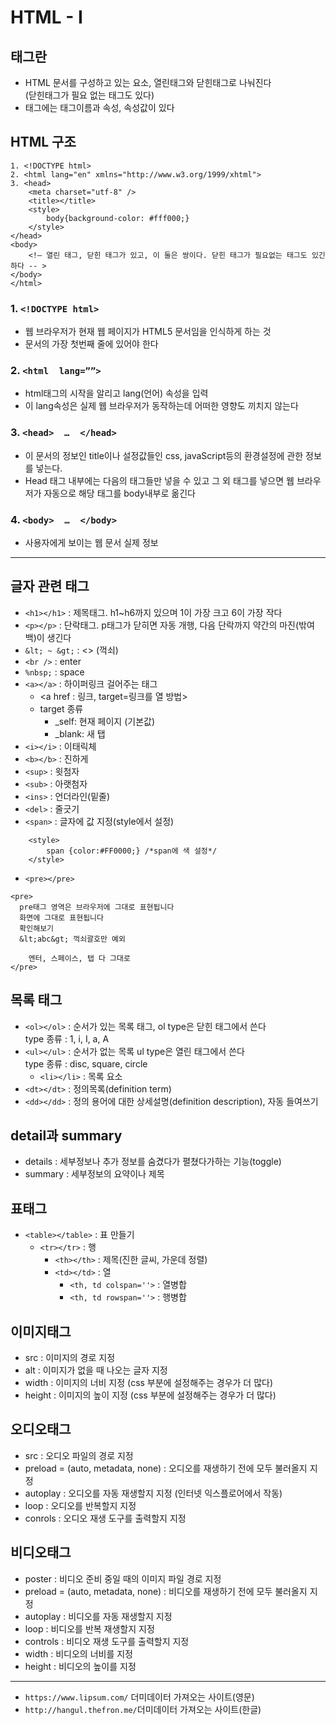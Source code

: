 # HTML - I
## 태그란
- HTML 문서를 구성하고 있는 요소, 열린태그와 닫힌태그로 나눠진다  
(닫힌태그가 필요 없는 태그도 있다)
- 태그에는 태그이름과 속성, 속성값이 있다

## HTML 구조
```
1. <!DOCTYPE html>
2. <html lang="en" xmlns="http://www.w3.org/1999/xhtml">
3. <head>
    <meta charset="utf-8" />
    <title></title>
	<style>
		body{background-color: #fff000;}
	</style>
</head>
<body>
	<!— 열린 태그, 닫힌 태그가 있고, 이 둘은 쌍이다. 닫힌 태그가 필요없는 태그도 있긴 하다 -- >
</body>
</html>
```
### 1. `<!DOCTYPE html>`
- 웹 브라우저가 현재 웹 페이지가 HTML5 문서임을 인식하게 하는 것
- 문서의 가장 첫번째 줄에 있어야 한다
### 2. `<html  lang=””>`
- html태그의 시작을 알리고 lang(언어) 속성을 입력
- 이 lang속성은 실제 웹 브라우저가 동작하는데 어떠한 영향도 끼치지 않는다
### 3. `<head>  …  </head>`
- 이 문서의 정보인 title이나 설정값들인 css, javaScript등의 환경설정에 관한 정보를 넣는다.
- Head 태그 내부에는 다음의 태그들만 넣을 수 있고 그 외 태그를 넣으면 웹 브라우저가 자동으로 해당 태그를 body내부로 옮긴다
### 4. `<body>  …  </body>`
- 사용자에게 보이는 웹 문서 실제 정보
---

## 글자 관련 태그
- `<h1></h1>` :  제목태그. h1~h6까지 있으며 1이 가장 크고 6이 가장 작다
- `<p></p>` : 단락태그. p태그가 닫히면 자동 개행, 다음 단락까지 약간의 마진(밖여백)이 생긴다
- `&lt; ~ &gt;` : <> (꺽쇠)
- `<br />` : enter
- `%nbsp;` : space   
- `<a></a>` : 하이퍼링크 걸어주는 태그
  - <a href : 링크, target=링크를 열 방법>
  - target 종류 
    - _self: 현재 페이지 (기본값)
    - _blank: 새 탭
- `<i></i>` : 이태릭체
- `<b></b>` : 진하게
- `<sup>` : 윗첨자
- `<sub>` : 아랫첨자
- `<ins>` : 언더라인(밑줄)
- `<del>` : 줄긋기
- `<span>` : 글자에 값 지정(style에서 설정)
```
    <style>
        span {color:#FF0000;} /*span에 색 설정*/
    </style>
```
- `<pre></pre>`
```
<pre>
  pre태그 영역은 브라우저에 그대로 표현됩니다
  화면에 그대로 표현됩니다
  확인해보기
  &lt;abc&gt; 꺽쇠괄호만 예외

    엔터, 스페이스, 탭 다 그대로
</pre>
```

## 목록 태그
- `<ol></ol>` : 순서가 있는 목록 태그, ol type은 닫힌 태그에서 쓴다   
type 종류 : 1, i, I, a, A
- `<ul></ul>` : 순서가 없는 목록  ul type은 열린 태그에서 쓴다  
type 종류 : disc, square, circle
  -  `<li></li>` : 목록 요소
- `<dt></dt>` : 정의목록(definition term)
- `<dd></dd>` : 정의 용어에 대한 상세설명(definition description), 자동 들여쓰기

## detail과 summary  
- details : 세부정보나 추가 정보를 숨겼다가 펼쳤다가하는 기능(toggle)
- summary : 세부정보의 요약이나 제목

## 표태그
- `<table></table>` : 표 만들기
  - `<tr></tr>` : 행
    - `<th></th>` : 제목(진한 글씨, 가운데 정렬)
    - `<td></td>` : 열
      - `<th, td colspan=''>` : 열병합
      - `<th, td rowspan=''>` : 행병합

## 이미지태그
- src : 이미지의 경로 지정
- alt : 이미지가 없을 때 나오는 글자 지정
- width : 이미지의 너비 지정 (css 부분에 설정해주는 경우가 더 많다)
- height : 이미지의 높이 지정 (css 부분에 설정해주는 경우가 더 많다)

## 오디오태그
- src : 오디오 파일의 경로 지정
- preload = (auto, metadata, none) : 오디오를 재생하기 전에 모두 불러올지 지정
- autoplay : 오디오를 자동 재생할지 지정 (인터넷 익스플로어에서 작동)
- loop : 오디오를 반복할지 지정
- conrols : 오디오 재생 도구를 출력할지 지정

## 비디오태그
- poster : 비디오 준비 중일 때의 이미지 파일 경로 지정
- preload = (auto, metadata, none) : 비디오를 재생하기 전에 모두 불러올지 지정
- autoplay : 비디오를 자동 재생할지 지정
- loop : 비디오를 반복 재생할지 지정
- controls : 비디오 재생 도구를 출력할지 지정
- width : 비디오의 너비를 지정
- height : 비디오의 높이를 지정



---
- ```https://www.lipsum.com/``` 더미데이터 가져오는 사이트(영문)  
- ```http://hangul.thefron.me/```더미데이터 가져오는 사이트(한글)